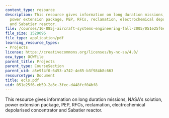 ```yaml
---
content_type: resource
description: This resource gives information on long duration missions, NASA's solution,
  power extension package, PEP, RFCs, reclamation, electrochemical depolarised concentrator
  and Sabatier reactor.
file: /courses/16-885j-aircraft-systems-engineering-fall-2005/051e25f6eb592a3c3fecd448fcf04bf8_ecls.pdf
file_size: 1529096
file_type: application/pdf
learning_resource_types:
- Projects
license: https://creativecommons.org/licenses/by-nc-sa/4.0/
ocw_type: OCWFile
parent_title: Projects
parent_type: CourseSection
parent_uid: a5e9f4f0-6453-a742-4e85-b3f984b8c663
resourcetype: Document
title: ecls.pdf
uid: 051e25f6-eb59-2a3c-3fec-d448fcf04bf8
---
```

This resource gives information on long duration missions, NASA's solution, power extension package, PEP, RFCs, reclamation, electrochemical depolarised concentrator and Sabatier reactor.